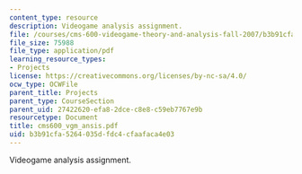 ```yaml
---
content_type: resource
description: Videogame analysis assignment.
file: /courses/cms-600-videogame-theory-and-analysis-fall-2007/b3b91cfa5264035dfdc4cfaafaca4e03_cms600_vgm_ansis.pdf
file_size: 75988
file_type: application/pdf
learning_resource_types:
- Projects
license: https://creativecommons.org/licenses/by-nc-sa/4.0/
ocw_type: OCWFile
parent_title: Projects
parent_type: CourseSection
parent_uid: 27422620-efa8-2dce-c8e8-c59eb7767e9b
resourcetype: Document
title: cms600_vgm_ansis.pdf
uid: b3b91cfa-5264-035d-fdc4-cfaafaca4e03
---
```

Videogame analysis assignment.